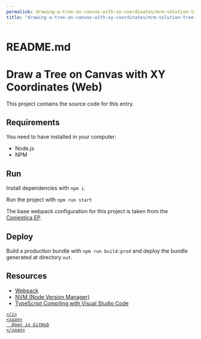 ```yaml
---
permalink: drawing-a-tree-on-canvas-with-xy-coordinates/mrm-solution-tree---ep/README.md.html
title: "drawing-a-tree-on-canvas-with-xy-coordinates/mrm-solution-tree---ep/README.md"
---
```


# README.md
<!-- Copyright (c) 2022 Tobias Briones. All rights reserved. -->
<!-- SPDX-License-Identifier: BSD-3-Clause -->
<!-- This file is part of https://github.com/mathsoftware/engineer -->

# Draw a Tree on Canvas with XY Coordinates (Web)

This project contains the source code for this entry.

## Requirements

You need to have installed in your computer:

- Node.js
- NPM

## Run

Install dependencies with `npm i`.

Run the project with `npm run start`

The base webpack configuration for this project is taken from the
[Coniestica EP](https://dev.mathsoftware.engineer/ep-coniestica).

## Deploy

Build a production bundle with `npm run build:prod` and deploy the bundle 
generated at directory `out`.

## Resources

- [Webpack](https://webpack.js.org)
- [NVM (Node Version Manager)](https://github.com/nvm-sh/nvm)
- [TypeScript Compiling with Visual Studio Code](https://code.visualstudio.com/docs/typescript/typescript-compiling)

<div class="social open-gh-btn my-4">
  <a class="btn btn-github" href="https://github.com/mathsoftware/engineer/tree/main/representation/repsymo/2dp/mrm/feat/drawing-a-tree-on-canvas-with-xy-coordinates/mrm-solution-tree---ep/README.md" target="_blank">
    <i class="fab fa-github">
      
    </i>
    <span>
      Open in GitHub
    </span>
  </a>
</div>